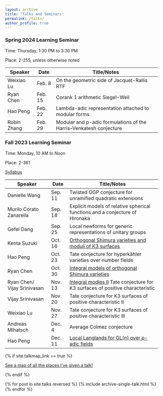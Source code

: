 ```yaml
---
layout: archive
title: "Talks and Seminars"
permalink: /talks/
author_profile: true
---
```

### Spring 2024 Learning Seminar
Time: Thursday, 1:30 PM to 3:30 PM

Place: 2-255, unless otherwise noted

| Speaker          | Date   |           Title/Notes                                          |
| --------         | ------ | ------------------------------------------------------------ |
| Weixiao Lu     | Feb. 8   |  On the geometric side of Jacquet-Rallis RTF    |
| Ryan Chen   | Feb. 15   |     Corank 1 arithmetic Siegel-Weil          |
| Hao Peng     | Feb. 22   | Lambda-adic representation attached to modular forms    |
|  Robin Zhang    | Feb. 29         |  Modular and p-adic formulations of the Harris–Venkatesh conjecture            |


### Fall 2023 Learning Seminar
Time: Monday, 10 AM to Noon

Place: 2-361

[Syllabus](https://weixiao-lu.github.io/files/Fall_2023_Seminar.pdf)
 
| Speaker          | Date   |           Title/Notes                                          |
| --------         | ------ | ------------------------------------------------------------ |
| Danielle Wang    | Sep. 11   |  Twisted GGP conjecture for unramified quadratic extensions     |
| Murilo Corato Zanarella    | Sep. 18   |     Explicit models of relative spherical functions and a conjecture of Hironaka           |
| Gefei Dang     | Sep. 25   |  Local newforms for generic representations of unitary groups                                     |
|  Kenta Suzuki     | Oct. 16         |  [Orthogonal Shimura varieties and moduli of K3 surfaces](https://weixiao-lu.github.io/files/k3_surface_talk.pdf)         |
|   Hao Peng         | Oct. 23      | Tate conjecture for hyperkähler varieties over number fields  |
|   Ryan Chen    | Oct. 30 | [Integral models of orthogonal Shimura varieties](https://weixiao-lu.github.io/files/Integral_models_I.pdf)|
|   Ryan Chen/ Vijay Srinivasan    | Nov. 13  | [Integral modles II](https://weixiao-lu.github.io/files/Integral_models_II.pdf)  Tate conjecture for K3 surfaces of positive characteristic |
|  Vijay Srinivasan       | Nov. 20 |  Tate conjecture for K3 surfaces of positive characteristic II|
|  Weixiao Lu        | Nov. 27 | Tate conjecture for K3 surfaces of positive characteristic III|
|   Andreas Mihatsch      | Dec. 4  | Average Colmez conjecture|
|   Hao Peng                  | Dec. 11 |    [Local Langlands for GL(n) over p-adic fields](https://weixiao-lu.github.io/files/LLC_for_GL(n).pdf)                |




{% if site.talkmap_link == true %}

<p style="text-decoration:underline;"><a href="/talkmap.html">See a map of all the places I've given a talk!</a></p>

{% endif %}

{% for post in site.talks reversed %}
  {% include archive-single-talk.html %}
{% endfor %}

